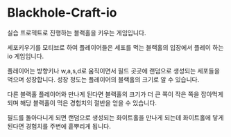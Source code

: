 # Blackhole-Craft-io
실습 프로젝트로 진행하는 블랙홀을 키우는 게임입니다.


세포키우기를 모티브로 하여 플레이어들은 세포를 먹는 블랙홀의 입장에서 플레이 하는 io 게임입니다.

플레이어는 방향키나 w,a,s,d로 움직이면서 필드 곳곳에 랜덤으로 생성되는 세포들을 먹으며 성장합니다. 성장 정도는 플레이어의 블랙홀의 크기로 알 수 있습니다.

다른 블랙홀 플레이어와 만나게 된다면 블랙홀의 크기가 더 큰 쪽이 작은 쪽을 잡아먹게 되며 해당 블랙홀이 먹은 경험치의 절반을 얻을 수 있습니다.

필드를 돌아다니게 되면 랜덤으로 생성되는 화이트홀을 만나게 되는데 화이트홀에 닿게 된다면 경험치를 주변에 흩뿌리게 됩니다.
